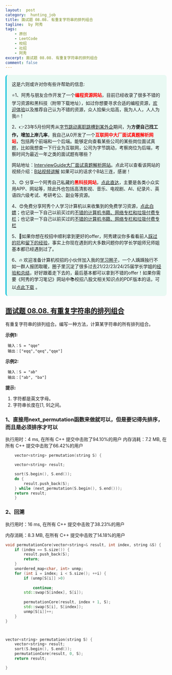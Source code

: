 ```yaml
---
layout:  post
category:  hunting_job
title: 面试题 08.08. 有重复字符串的排列组合
tagline:  by 阿秀
tags:
    - 原创
    - LeetCode
    - 校招
    - 社招
    - 阿秀
excerpt: 面试题 08.08. 有重复字符串的排列组合
comment: false
---
```






<div style="border-color: #24C6DC;
            background-color: #e9f9f3;         
            margin: 1rem 0;
        padding: .25rem 1rem;
        border-left-width: .3rem;
        border-left-style: solid;
        border-radius: .5rem;
        color: inherit;">
  <p>这是六则或许对你有些许帮助的信息:</p>
<p>⭐️1、阿秀与朋友合作开发了一个<span style="font-weight:bold;color:red">编程资源网站</span>，目前已经收录了很多不错的学习资源和黑科技（附带下载地址），如过你想要寻求合适的编程资源，<a href="https://tools.interviewguide.cn/home" style="text-decoration: underline" target="_blank">欢迎体验</a>以及推荐自己认为不错的资源，众人拾柴火焰高，我为人人，人人为我🔥！</p>  <p>2、👉23年5月份阿秀从<a style="text-decoration: underline" href="https://mp.weixin.qq.com/s?__biz=Mzk0ODU4MzEzMw==&mid=2247512170&idx=1&sn=c4a04a383d2dfdece676b75f17224e78" target="_blank">字节跳动离职跳槽到某外企</a>期间，为<span style="font-weight:bold">方便自己找工作，增加上岸几率</span>，我自己从0开发了一个<span style="font-weight:bold;color:red">互联网中大厂面试真题解析网站</span>，包括两个前端和一个后端。能够定向查看某些公司的某些岗位面试真题，比如我想查一下行业为互联网，公司为字节跳动，考察岗位为后端，考察时间为最近一年之类的面试题有哪些？
<div align="center">
</div>网站地址：<a style="text-decoration: underline" href="https://top.interviewguide.cn/" target="_blank">InterviewGuide大厂面试真题解析网站</a>。点此可以查看该网站的视频介绍：<a style="text-decoration: underline" href="https://www.bilibili.com/video/BV1f94y1C7BL" target="_blank">B站视频讲解</a>   如果可以的话求个B站三连，感谢！
    </p>3、😊
    分享一个阿秀自己私藏的<span style="font-weight:bold;color:red">黑科技网站</span>，<a style="text-decoration: underline" href="https://hkjtz.cn/" target="_blank">点此直达</a>，主要是各类小众实用APP、网站等，除此外也包括高清影视、音乐、电视剧、AI、纪录片、英语四六级考试、考研考公、副业等资源。
  </p>
  <p>4、😍免费分享阿秀个人学习计算机以来收集到的免费学习资源，<a style="text-decoration: underline" href="/notes/07-resources/01-free/01-introduce.html" target="_blank">点此白嫖</a>；也记录一下自己以前买过的<a style="text-decoration: underline" href="/notes/07-resources/02-precious.html" target="_blank">不错的计算机书籍、网络专栏和垃圾付费专栏</a>；也记录一下自己以前买过的<a style="text-decoration: underline" href="/notes/07-resources/02-precious.html" target="_blank">不错的计算机书籍、网络专栏和垃圾付费专栏</a>
  </p>
  <p>5、🚀如果你想在校招中顺利拿到更好的offer，阿秀建议你多看看前人<a style="text-decoration: underline" href="https://www.yuque.com/tuobaaxiu/httmmc/npg1k81zeq4wfpyz" target="_blank">踩过的坑</a>和<a style="text-decoration: underline"  target="_blank" href="https://www.yuque.com/tuobaaxiu/httmmc/gge9ppd0mbu2d3dp">留下的经验</a>，事实上你现在遇到的大多数问题你的学长学姐师兄师姐基本都已经遇到过了。
  </p>
  <p>6、🔥 欢迎准备计算机校招的小伙伴加入我的<a  style="text-decoration: underline" href="https://www.yuque.com/tuobaaxiu/httmmc/xg0otqvc17wfx4u9" target="_blank">学习圈子</a>，一个人踽踽独行不如一群人报团取暖，圈子里沉淀了很多过去21/22/23/24/25届学长学姐的<a  style="text-decoration: underline" href="https://www.yuque.com/tuobaaxiu/httmmc/gge9ppd0mbu2d3dp" target="_blank">经验和总结</a>，好好跟着走下去的，最后基本都可以拿到不错的offer！</a>如果你需要《阿秀的学习笔记》网站中📚︎校招八股文相关知识点的PDF版本的话，可以<a style="text-decoration: underline" href="https://www.yuque.com/tuobaaxiu/httmmc/qs0yn66apvkzw0ps" target="_blank">点此下载</a> 。</p>   </div>




## [面试题 08.08. 有重复字符串的排列组合](https://leetcode-cn.com/problems/permutation-ii-lcci/)



有重复字符串的排列组合。编写一种方法，计算某字符串的所有排列组合。

**示例1:**

```
 输入：S = "qqe"
 输出：["eqq","qeq","qqe"]
```

**示例2:**

```
 输入：S = "ab"
 输出：["ab", "ba"]
```

**提示:**

1. 字符都是英文字母。
2. 字符串长度在[1, 9]之间。



### 1、直接用next_permutation函数来做就可以，但是要记得先排序，而且是必须排序才可以

执行用时：4 ms, 在所有 C++ 提交中击败了94.10%的用户
内存消耗：7.2 MB, 在所有 C++ 提交中击败了66.42%的用户

~~~cpp
	vector<string> permutation(string S) {

	vector<string> result;

	sort(S.begin(), S.end());
	do {
		result.push_back(S);
	} while (next_permutation(S.begin(), S.end()));
	return result;
	}
~~~






### 2、回溯

执行用时：16 ms, 在所有 C++ 提交中击败了38.23%的用户

内存消耗：8.3 MB, 在所有 C++ 提交中击败了14.18%的用户

~~~cpp
void permutationCore(vector<string>& result, int index, string &S) {
	if (index == S.size()) {
		result.push_back(S);
		return;
	}
	unordered_map<char, int> unmp;
	for (int i = index; i < S.size(); ++i) {
		if (unmp[S[i]] >0)
		
			continue;
		std::swap(S[index], S[i]);
		
		permutationCore(result, index + 1, S);
		std::swap(S[i], S[index]);
		unmp[S[i]]++;
	}
}



vector<string> permutation(string S) {
	vector<string> result;
	sort(S.begin(), S.end());
	permutationCore(result, 0, S);
	return result;

}
~~~

<p id="子集"></p>

